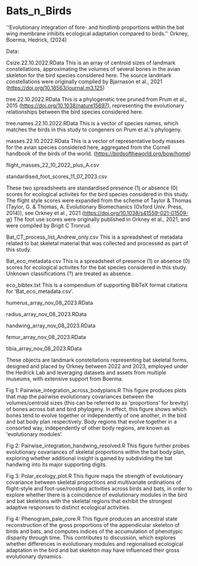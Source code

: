 # Bats_n_Birds

''Evolutionary integration of fore- and 
hindlimb proportions within the bat wing membrane 
inhibits ecological adaptation compared to birds.''
Orkney, Boerma, Hedrick, (2024)

Data: 

Csize.22.10.2022.RData
This is an array of centroid sizes of landmark constellations, approximating the volumes of several bones
in the avian skeleton for the bird species considered here. 
The source landmark constellations were originally compiled by Bjarnason et al., 2021
(https://doi.org/10.18563/journal.m3.125)

tree.22.10.2022.RData
This is a phylogenetic tree pruned from Prum et al., 2015 (https://doi.org/10.1038/nature15697), 
representing the evolutionary relationships between the bird species considered here.

tree.names.22.10.2022.RData
This is a vector of species names, which matches the birds in this study to congeners on Prum et al.'s phylogeny. 

masses.22.10.2022.RData
This is a vector of representative body masses for the avian species considered here, 
aggregated from the Cornell handbook of the birds of the world. (https://birdsoftheworld.org/bow/home)

flight_masses_22_10_2022_plus_A.csv

standardised_foot_scores_11_07_2023.csv

These two spreadsheets are standardised presence (1) or absence (0) scores for ecological activites for the 
bird species considered in this study. The flight style scores were expanded from the scheme of Taylor & Thomas
(Taylor, G. & Thomas, A. Evolutionary Biomechanics (Oxford Univ. Press, 2014)), see Orkney et al., 2021 (https://doi.org/10.1038/s41559-021-01509-w)
The foot use scores were originally published in Orkney et al., 2021, and were compiled by Brigit C Tronrud. 

Bat_CT_process_list_Andrew_only.csv
This is a spreadsheet of metadata related to bat skeletal material that was collected and processed
as part of this study.

Bat_eco_metadata.csv
This is a spreadsheet of presence (1) or absence (0) scores for ecological activites for the bat
species considered in this study. Unknown classifications (?) are treated as absence. 

eco_bibtex.txt
This is a compendium of supporting BibTeX format citations for 'Bat_eco_metadata.csv'.

humerus_array_nov_08_2023.RData

radius_array_nov_08_2023.RData

handwing_array_nov_08_2023.RData

femur_array_nov_08_2023.RData

tibia_array_nov_08_2023.RData

These objects are landmark constellations representing bat skeletal forms, designed and placed by Orkney between 2022 and 2023, 
employed under the Hedrick Lab and leveraging datasets and assets from multiple museums, with extensive support from Boerma.

Fig 1: Pairwise_integration_across_bodyplans.R
This figure produces plots that map the pairwise evolutionary covariances between the volumes/centroid sizes (this can be referred to as 'proportions' for brevity) of bones across
bat and bird phylogeny. 
In effect, this figure shows which bones tend to evolve together or independently of one another, in the bird and bat body plan respectively. Body regions that evolve together 
in a consorted way, independently of other body regions, are known as 'evolutionary modules'. 

Fig 2: Pairwise_integration_handwing_resolved.R
This figure further probes evolutionary covariances of skeletal proportions within the bat body plan, exploring whether additional insight is gained by subdividing the bat handwing
into its major supporting digits. 

Fig 3: Polar_ecology_plot.R
This figure maps the strength of evolutionary covariance between skeletal proportions and multivariate ordinations of flight-style and foot-use/roosting activities across birds and bats, 
in order to explore whether there is a coincidence of evolutionary modules in the bird and bat skeletons with the skeletal regions that exhibit the strongest adaptive responses to distinct
ecological activities. 

Fig 4: Phenogram_pale_core.R
This figure produces an ancestral state reconstruction of the gross proportions of the appendicular skeleton of birds and bats, and computes indices of the accumulation of phenotypic disparity through time. 
This contributes to discussion, which explores whether differences in evolutionary modules and regionalised ecological adaptation in the bird and bat skeleton may have influenced their gross evolutionary dynamics. 
